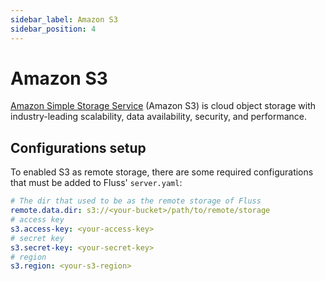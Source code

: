 ```yaml
---
sidebar_label: Amazon S3
sidebar_position: 4
---
```


# Amazon S3

[Amazon Simple Storage Service](http://aws.amazon.com/s3/) (Amazon S3) is cloud object storage with industry-leading scalability, data availability, security, and performance.

## Configurations setup

To enabled S3 as remote storage, there are some required configurations that must be added to Fluss' `server.yaml`:

```yaml
# The dir that used to be as the remote storage of Fluss
remote.data.dir: s3://<your-bucket>/path/to/remote/storage
# access key
s3.access-key: <your-access-key>
# secret key
s3.secret-key: <your-secret-key>
# region
s3.region: <your-s3-region>
```
